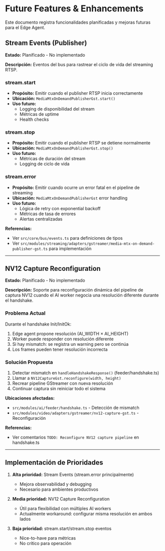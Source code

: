 # Future Features & Enhancements

Este documento registra funcionalidades planificadas y mejoras futuras para el Edge Agent.

## Stream Events (Publisher)

**Estado:** Planificado - No implementado

**Descripción:**
Eventos del bus para rastrear el ciclo de vida del streaming RTSP.

### stream.start
- **Propósito:** Emitir cuando el publisher RTSP inicia correctamente
- **Ubicación:** `MediaMtxOnDemandPublisherGst.start()`
- **Uso futuro:**
  - Logging de disponibilidad del stream
  - Métricas de uptime
  - Health checks

### stream.stop
- **Propósito:** Emitir cuando el publisher RTSP se detiene normalmente
- **Ubicación:** `MediaMtxOnDemandPublisherGst.stop()`
- **Uso futuro:**
  - Métricas de duración del stream
  - Logging de ciclo de vida

### stream.error
- **Propósito:** Emitir cuando ocurre un error fatal en el pipeline de streaming
- **Ubicación:** `MediaMtxOnDemandPublisherGst` error handling
- **Uso futuro:**
  - Lógica de retry con exponential backoff
  - Métricas de tasa de errores
  - Alertas centralizadas

**Referencias:**
- Ver `src/core/bus/events.ts` para definiciones de tipos
- Ver `src/modules/streaming/adapters/gstreamer/media-mtx-on-demand-publisher-gst.ts` para implementación

---

## NV12 Capture Reconfiguration

**Estado:** Planificado - No implementado

**Descripción:**
Soporte para reconfiguración dinámica del pipeline de captura NV12 cuando el AI worker
negocia una resolución diferente durante el handshake.

### Problema Actual
Durante el handshake Init/InitOk:
1. Edge agent propone resolución (AI_WIDTH × AI_HEIGHT)
2. Worker puede responder con resolución diferente
3. Si hay mismatch: se registra un warning pero se continúa
4. Los frames pueden tener resolución incorrecta

### Solución Propuesta
1. Detectar mismatch en `handleHandshakeResponse()` (feeder/handshake.ts)
2. Llamar a `NV12CaptureGst.reconfigure(width, height)`
3. Recrear pipeline GStreamer con nueva resolución
4. Continuar captura sin reiniciar todo el sistema

**Ubicaciones afectadas:**
- `src/modules/ai/feeder/handshake.ts` - Detección de mismatch
- `src/modules/video/adapters/gstreamer/nv12-capture-gst.ts` - Reconfiguración

**Referencias:**
- Ver comentarios `TODO: Reconfigure NV12 capture pipeline` en handshake.ts

---

## Implementación de Prioridades

1. **Alta prioridad:** Stream Events (stream.error principalmente)
   - Mejora observabilidad y debugging
   - Necesario para ambientes productivos

2. **Media prioridad:** NV12 Capture Reconfiguration
   - Útil para flexibilidad con múltiples AI workers
   - Actualmente workaround: configurar misma resolución en ambos lados

3. **Baja prioridad:** stream.start/stream.stop eventos
   - Nice-to-have para métricas
   - No crítico para operación
